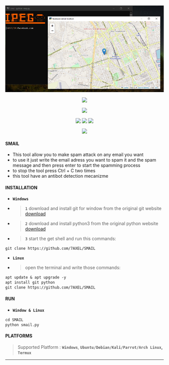 <!-- SMAIL -->
<p align='center'>
  <img src="https://github.com/7AXEL/IPEG/blob/main/img/logo.png"></img>
</p>
<p align='center'>
    <img src="https://img.shields.io/badge/SMAIL-bg?style=for-the-badge;"></img>
</p>
<p align="center">
  <img src="https://img.shields.io/badge/EMAIL SPAMMING TOOL V1.3-orange?style=for-the-badge;"></img>
</p>
<p align='center'>
  <img src="https://img.shields.io/badge/Author-A.X.E.L-red?style=flat-square;"></img>
  <img src="https://img.shields.io/badge/Open Source-Yes-magenta?style=flat-square;"></img>
  <img src="https://img.shields.io/badge/Written In-PYTHON-cyan?style=flat-square;"></img>
</p>
<p align='center'>
    <img src="https://img.shields.io/badge/DISCLAIMER-purple?style=for-the-badge;"></img>
    
#### SMAIL
- This tool allow you to make spam attack on any email you want
- to use it just write the email adress you want to spam it and the spam message and then press enter to start the spamming process 
- to stop the tool press Ctrl + C two times
- this tool have an antibot detection mecanizme
#### INSTALLATION
- **`Windows`**
- > **`1`** download and install git for window from the original git website <a href='https://gitforwindows.org/'>download</a>
- > **`2`** download and install python3 from the original python website <a href='https://python.org'>download</a>
- > **`3`** start the get shell and run this commands:
```
git clone https://github.com/7AXEL/SMAIL
```
- **`Linux`**
- > open the terminal and write those commands:
```
apt update & apt upgrade -y
apt install git python
git clone https://github.com/7AXEL/SMAIL
```
#### RUN
- **`Window & Linux`**
```
cd SMAIL
python smail.py
```
#### PLATFORMS
> Supported Platform : **`Windows`**, **`Ubuntu/Debian/Kali/Parrot/Arch Linux`, `Termux`**<br>
<hr>

